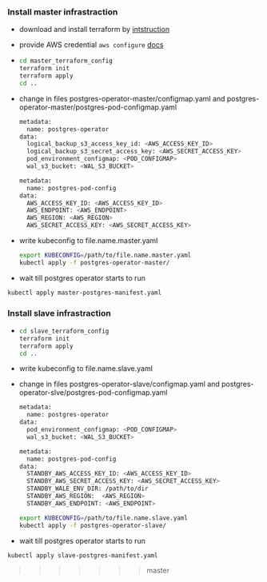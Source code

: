 ### Install master infrastraction

* download and install terraform by [intstruction](https://www.terraform.io/downloads.html)

* provide AWS credential `aws configure` [docs](https://docs.aws.amazon.com/cli/latest/userguide/cli-configure-quickstart.html#cli-configure-quickstart-config)

* ```bash
  cd master_terraform_config
  terraform init
  terraform apply
  cd ..
  ```

* change in files postgres-operator-master/configmap.yaml and 
  postgres-operator-master/postgres-pod-configmap.yaml

  ```bash
  metadata:
    name: postgres-operator
  data:
    logical_backup_s3_access_key_id: <AWS_ACCESS_KEY_ID>
    logical_backup_s3_secret_access_key: <AWS_SECRET_ACCESS_KEY>
    pod_environment_configmap: <POD_CONFIGMAP>
    wal_s3_bucket: <WAL_S3_BUCKET>
  ```

  ```bash
  metadata:
    name: postgres-pod-config
  data:  
    AWS_ACCESS_KEY_ID: <AWS_ACCESS_KEY_ID>
    AWS_ENDPOINT: <AWS_ENDPOINT>
    AWS_REGION: <AWS_REGION>
    AWS_SECRET_ACCESS_KEY: <AWS_SECRET_ACCESS_KEY>
  ```

* write kubeconfig to file.name.master.yaml

  ```bash
  export KUBECONFIG=/path/to/file.name.master.yaml
  kubectl apply -f postgres-operator-master/
  ```

* wait till postgres operator starts to run

```bash
kubectl apply master-postgres-manifest.yaml
```

### Install slave infrastraction

* ```bash
  cd slave_terraform_config
  terraform init
  terraform apply
  cd ..
  ```

* write kubeconfig to file.name.slave.yaml

* change in files postgres-operator-slave/configmap.yaml and 
  postgres-operator-slve/postgres-pod-configmap.yaml

  ```bash
  metadata:
    name: postgres-operator
  data:
    pod_environment_configmap: <POD_CONFIGMAP>
    wal_s3_bucket: <WAL_S3_BUCKET>
  ```

  ```bash
  metadata:
    name: postgres-pod-config
  data:
    STANDBY_AWS_ACCESS_KEY_ID: <AWS_ACCESS_KEY_ID>
    STANDBY_AWS_SECRET_ACCESS_KEY: <AWS_SECRET_ACCESS_KEY>
    STANDBY_WALE_ENV_DIR: /path/to/dir
    STANDBY_AWS_REGION:  <AWS_REGION>
    STANDBY_AWS_ENDPOINT: <AWS_ENDPOINT>
  ```

  ```bash
  export KUBECONFIG=/path/to/file.name.slave.yaml
  kubectl apply -f postgres-operator-slave/
  ```
* wait till postgres operator starts to run

```bash
kubectl apply slave-postgres-manifest.yaml
```
>>>>>>> master
